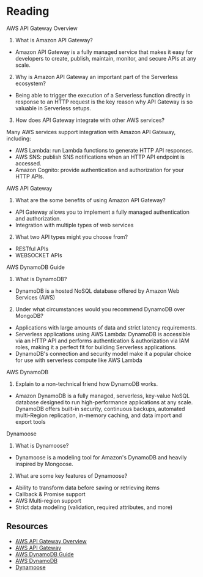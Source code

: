 # Reading

AWS API Gateway Overview

1. What is Amazon API Gateway?

- Amazon API Gateway is a fully managed service that makes it easy for developers to create, publish, maintain, monitor, and secure APIs at any scale.

2. Why is Amazon API Gateway an important part of the Serverless ecosystem?

- Being able to trigger the execution of a Serverless function directly in response to an HTTP request is the key reason why API Gateway is so valuable in Serverless setups.

3. How does API Gateway integrate with other AWS services?

 Many AWS services support integration with Amazon API Gateway, including:

- AWS Lambda: run Lambda functions to generate HTTP API responses.
- AWS SNS: publish SNS notifications when an HTTP API endpoint is accessed.
- Amazon Cognito: provide authentication and authorization for your HTTP APIs.

AWS API Gateway

1. What are the some benefits of using Amazon API Gateway?

- API Gateway allows you to implement a fully managed authentication and authorization.
- Integration with multiple types of web services

2. What two API types might you choose from?

- RESTful APIs
- WEBSOCKET APIs

AWS DynamoDB Guide

1. What is DynamoDB?

- DynamoDB is a hosted NoSQL database offered by Amazon Web Services (AWS)

2. Under what circumstances would you recommend DynamoDB over MongoDB?

- Applications with large amounts of data and strict latency requirements.
- Serverless applications using AWS Lambda: DynamoDB is accessible via an HTTP API and performs authentication & authorization via IAM roles, making it a perfect fit for building Serverless applications.
- DynamoDB's connection and security model make it a popular choice for use with serverless compute like AWS Lambda

AWS DynamoDB

1. Explain to a non-technical friend how DynamoDB works.

- Amazon DynamoDB is a fully managed, serverless, key-value NoSQL database designed to run high-performance applications at any scale. DynamoDB offers built-in security, continuous backups, automated multi-Region replication, in-memory caching, and data import and export tools

Dynamoose

1. What is Dynamoose?

- Dynamoose is a modeling tool for Amazon's DynamoDB and heavily inspired by Mongoose.

2. What are some key features of Dynamoose?

- Ability to transform data before saving or retrieving items
- Callback & Promise support
- AWS Multi-region support
- Strict data modeling (validation, required attributes, and more)

## Resources

- [AWS API Gateway Overview](https://www.serverless.com/guides/amazon-api-gateway)
- [AWS API Gateway](https://aws.amazon.com/api-gateway/)
- [AWS DynamoDB Guide](https://www.dynamodbguide.com/what-is-dynamo-db/)
- [AWS DynamoDB](https://aws.amazon.com/dynamodb/)
- [Dynamoose](https://dynamoosejs.com/getting_started/Introduction)
